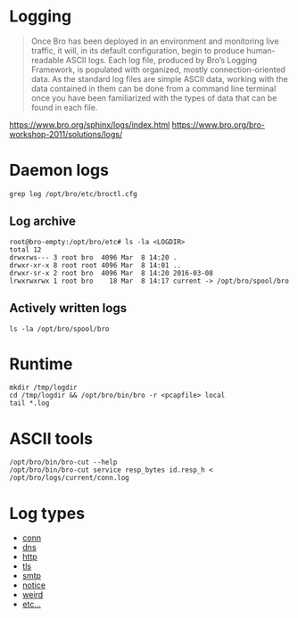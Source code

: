 # Logging

> Once Bro has been deployed in an environment and monitoring live traffic, it will, in its default configuration, begin to produce human-readable ASCII logs. Each log file, produced by Bro’s Logging Framework, is populated with organized, mostly connection-oriented data. As the standard log files are simple ASCII data, working with the data contained in them can be done from a command line terminal once you have been familiarized with the types of data that can be found in each file.


https://www.bro.org/sphinx/logs/index.html
https://www.bro.org/bro-workshop-2011/solutions/logs/

# Daemon logs

```
grep log /opt/bro/etc/broctl.cfg
```

## Log archive

```
root@bro-empty:/opt/bro/etc# ls -la <LOGDIR>
total 12
drwxrws--- 3 root bro  4096 Mar  8 14:20 .
drwxr-xr-x 8 root root 4096 Mar  8 14:01 ..
drwxr-sr-x 2 root bro  4096 Mar  8 14:20 2016-03-08
lrwxrwxrwx 1 root bro    18 Mar  8 14:17 current -> /opt/bro/spool/bro
```

## Actively written logs

```
ls -la /opt/bro/spool/bro
```

# Runtime

```
mkdir /tmp/logdir
cd /tmp/logdir && /opt/bro/bin/bro -r <pcapfile> local
tail *.log
```

# ASCII tools


 ```
/opt/bro/bin/bro-cut --help
/opt/bro/bin/bro-cut service resp_bytes id.resp_h < /opt/bro/logs/current/conn.log
 ```

# Log types

 * [conn](https://www.bro.org/sphinx/scripts/base/protocols/conn/main.bro.html)
 * [dns](https://www.bro.org/sphinx/scripts/base/protocols/dns/main.bro.html)
 * [http](https://www.bro.org/sphinx/scripts/base/protocols/http/main.bro.html)
 * [tls](https://www.bro.org/sphinx/scripts/base/files/x509/main.bro.html)
 * [smtp](https://www.bro.org/sphinx/scripts/base/protocols/smtp/main.bro.html)
 * [notice](https://www.bro.org/sphinx/scripts/base/frameworks/notice/main.bro.html)
 * [weird](https://www.bro.org/sphinx/scripts/base/frameworks/notice/weird.bro.html)
 * [etc...](https://www.bro.org/sphinx/script-reference/scripts.html)